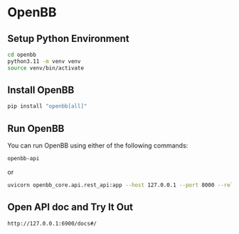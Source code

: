 # OpenBB


## Setup Python Environment

```bash
cd openbb
python3.11 -m venv venv
source venv/bin/activate
```

## Install OpenBB

```bash
pip install "openbb[all]"
```

## Run OpenBB

You can run OpenBB using either of the following commands:

```bash
openbb-api
```
or
```bash
uvicorn openbb_core.api.rest_api:app --host 127.0.0.1 --port 8000 --reload
```

## Open API doc and Try It Out
```bash
http://127.0.0.1:6900/docs#/
```